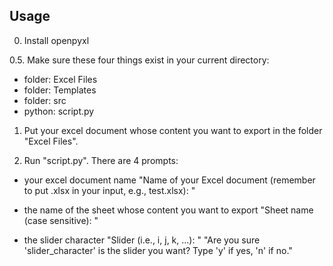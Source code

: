 ## Usage

0. Install openpyxl

0.5. Make sure these four things exist in your current directory:
- folder: Excel Files
- folder: Templates
- folder: src
- python: script.py

1. Put your excel document whose content you want to export in the folder "Excel Files".

2. Run "script.py".
There are 4 prompts:

- your excel document name
"Name of your Excel document (remember to put .xlsx in your input, e.g., test.xlsx): "

- the name of the sheet whose content you want to export
"Sheet name (case sensitive): "

- the slider character
"Slider (i.e., i, j, k, ...): "
"Are you sure 'slider_character' is the slider you want? Type 'y' if yes, 'n' if no."